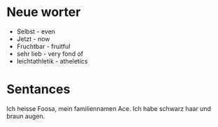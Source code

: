 # Neue worter
* Selbst - even
* Jetzt - now
* Fruchtbar - fruitful
* sehr lieb - very fond of
* leichtathletik - atheletics

# Sentances

Ich heisse Foosa, mein familiennamen Ace. Ich habe schwarz haar und braun augen.
